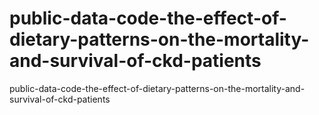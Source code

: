 # public-data-code-the-effect-of-dietary-patterns-on-the-mortality-and-survival-of-ckd-patients
public-data-code-the-effect-of-dietary-patterns-on-the-mortality-and-survival-of-ckd-patients
